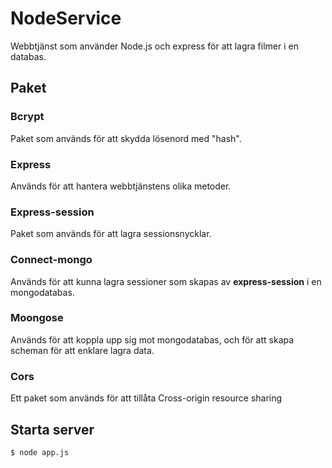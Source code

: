 # NodeService
Webbtjänst som använder Node.js och express för att lagra filmer i en databas.
## Paket
### Bcrypt
Paket som används för att skydda lösenord med "hash".
### Express
Används för att hantera webbtjänstens olika metoder.
### Express-session
Paket som används för att lagra sessionsnycklar.
### Connect-mongo
Används för att kunna lagra sessioner som skapas av **express-session** i en mongodatabas.
### Moongose
Används för att koppla upp sig mot mongodatabas, och för att skapa scheman för att enklare lagra data.
### Cors
Ett paket som används för att tillåta Cross-origin resource sharing

## Starta server
```sh
$ node app.js
```
